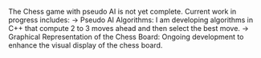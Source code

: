 The Chess game with pseudo AI is not yet complete. Current work in progress includes:
  -> Pseudo AI Algorithms: I am developing algorithms in C++ that compute 2 to 3 moves ahead and then select the best move.
  -> Graphical Representation of the Chess Board: Ongoing development to enhance the visual display of the chess board.
